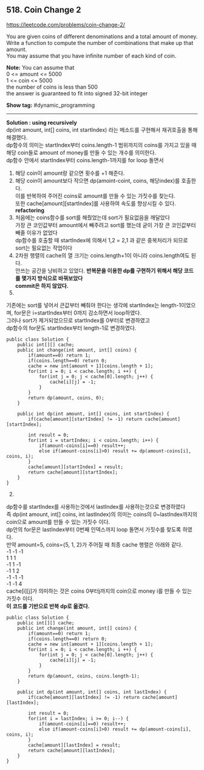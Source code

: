 ## 518. Coin Change 2

https://leetcode.com/problems/coin-change-2/

You are given coins of different denominations and a total amount of money. <br/>
Write a function to compute the number of combinations that make up that amount. <br/>
You may assume that you have infinite number of each kind of coin.

**Note:** You can assume that <br/>
0 <= amount <= 5000 <br/>
1 <= coin <= 5000 <br/>
the number of coins is less than 500 <br/>
the answer is guaranteed to fit into signed 32-bit integer <br/>

**Show tag:** \#dynamic\_programming

----------------------------------------------

**Solution : using recursively** <br/>
dp(int amount, int[] coins, int startIndex) 라는 메소드를 구현해서 재귀호출을 통해 해결했다. <br/>
dp함수의 의미는 startIndex부터 coins.length-1 범위까지의 coins를 가지고 있을 때 해당 coin들로 amount of money를 만들 수 있는 개수를 의미한다. <br/>
dp함수 안에서 startIndex부터 coins.length-1까지를 for loop 돌면서 <br/>
1. 해당 coin이 amount랑 같으면 횟수를 +1 해준다. <br/>
2. 해당 coin이 amount보다 작으면 dp(amoint-coint, coins, 해당index)를 호출한다. <br/>
이를 반복하여 주어진 coins로 amount를 만들 수 있는 가짓수를 찾는다.<br/>
또한 cache[amount][startIndex]를 사용하여 속도를 향상시킬 수 있다. <br/>
**refactoring** <br/>
1. 처음에는 coins함수를 sort를 해줬었는데 sort가 필요없음을 깨달았다 <br/>
가장 큰 코인값부터 amount에서 빼주려고 sort를 했는데 굳이 가장 큰 코인값부터 빼줄 이유가 없었다 <br/>
dp함수를 호출할 때 startIndex에 의해서 1,2 = 2,1 과 같은 중복처리가 되므로 sort는 필요없는 작업이다 <br/>
2. 2차원 행렬의 cache의 열 크기는 coins.length+1이 아니라 coins.length여도 된다. <br/>
안쓰는 공간을 낭비하고 있었다.
**반복문을 이용한 dp를 구현하기 위해서 해당 코드를 몇가지 방식으로 바꿔보았다** <br/>
**commit은 하지 않았다.** <br/>
1. <br/>
기존에는 sort를 넣어서 큰값부터 빼줘야 한다는 생각에 startIndex는 length-1이었으며, for문은 i=startIndex부터 0까지 감소하면서 loop하였다. <br/>
그러나 sort가 제거되었으므로 startIndex를 0부터로 변경하였고 <br/>
dp함수의 for문도 startIndex부터 length-1로 변경하였다.

```
public class Solution {
    public int[][] cache;
    public int change(int amount, int[] coins) {
        if(amount==0) return 1;
        if(coins.length==0) return 0;
        cache = new int[amount + 1][coins.length + 1];
        for(int i = 0; i < cache.length; i ++) {
            for(int j = 0; j < cache[0].length; j++) {
                cache[i][j] = -1;
            }
        }
        return dp(amount, coins, 0);
    }
    
    public int dp(int amount, int[] coins, int startIndex) {
        if(cache[amount][startIndex] != -1) return cache[amount][startIndex];
        
        int result = 0;
        for(int i = startIndex; i < coins.length; i++) {
            if(amount-coins[i]==0) result++;
            else if(amount-coins[i]>0) result += dp(amount-coins[i], coins, i);
        }       
        cache[amount][startIndex] = result;
        return cache[amount][startIndex];
    }
}
```
2. <br/>
dp함수를 startIndex를 사용하는것에서 lastIndex를 사용하는것으로 변경하였다 <br/>
즉 dp(int amount, int[] coins, int lastIndex)의 의미는 coins의 0~lastIndex까지의 coin으로 amount를 만들 수 있는 가짓수 이다. <br/>
dp안의 for문은 lastIndex부터 0번째 인덱스까지 loop 돌면서 가짓수를 찾도록 하였다. <br/>
만약 amount=5, coins={5, 1, 2}가 주어질 때 최종 cache 행렬은 아래와 같다. <br/>
-1 -1 -1 <br/>
 1  1  1 <br/>
-1  1 -1 <br/>
-1  1  2 <br/>
-1 -1 -1 <br/>
-1 -1  4 <br/>
cache[i][j]가 의미하는 것은 coins 0부터j까지의 coin으로 money i를 만들 수 있는 가짓수 이다.<br/>
**이 코드를 기반으로 반복 dp로 옮겼다.** </br>

```
public class Solution {
    public int[][] cache;
    public int change(int amount, int[] coins) {
        if(amount==0) return 1;
        if(coins.length==0) return 0;
        cache = new int[amount + 1][coins.length + 1];
        for(int i = 0; i < cache.length; i ++) {
            for(int j = 0; j < cache[0].length; j++) {
                cache[i][j] = -1;
            }
        }
        return dp(amount, coins, coins.length-1);
    }
    
    public int dp(int amount, int[] coins, int lastIndex) {
        if(cache[amount][lastIndex] != -1) return cache[amount][lastIndex];
        
        int result = 0;
        for(int i = lastIndex; i >= 0; i--) {
            if(amount-coins[i]==0) result++;
            else if(amount-coins[i]>0) result += dp(amount-coins[i], coins, i);
        }       
        cache[amount][lastIndex] = result;
        return cache[amount][lastIndex];
    }
}
```


